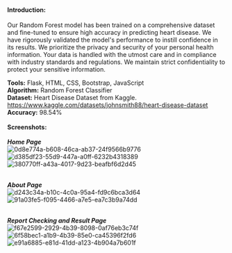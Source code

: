 <b><h4>Introduction:</h4></b> Our Random Forest model has been trained on a comprehensive dataset and fine-tuned to ensure high accuracy in predicting heart disease. We have rigorously validated the model's performance to instill confidence in its results. We prioritize the privacy and security of your personal health information. Your data is handled with the utmost care and in compliance with industry standards and regulations. We maintain strict confidentiality to protect your sensitive information.

<b>Tools:</b> Flask, HTML, CSS, Bootstrap, JavaScript <br>
<b>Algorithm:</b> Random Forest Classifier <br>
<b>Dataset:</b> Heart Disease Dataset from Kaggle. https://www.kaggle.com/datasets/johnsmith88/heart-disease-dataset <br>
<b>Accuracy:</b> 98.54% <br> <br>
<b>Screenshots:</b> <br>
<br><b><i> Home Page </i></b> <br>
![0d8e774a-b608-46ca-ab37-24f9566b9776](https://github.com/EsmayHridoy/3_2_Project_Heart_Disease/assets/99868918/dcdf6868-4738-4faf-ba1d-8a890d2109da)
![d385df23-55d9-447a-a0ff-6232b4318389](https://github.com/EsmayHridoy/3_2_Project_Heart_Disease/assets/99868918/e774485c-eaab-4a64-b676-41311706425e)
![380770ff-a43a-4017-9d23-beafbf6d2d45](https://github.com/EsmayHridoy/3_2_Project_Heart_Disease/assets/99868918/68dfca32-c6d7-48c7-8f7f-659f1ee8c083)


<br><i> <b>About Page</b> </i> <br>
![d243c34a-b10c-4c0a-95a4-fd9c6bca3d64](https://github.com/EsmayHridoy/3_2_Project_Heart_Disease/assets/99868918/240ce2b3-5d57-4046-b718-e9b2f9bf750d)
![91a03fe5-f095-4466-a7e5-ea7c3b9a74dd](https://github.com/EsmayHridoy/3_2_Project_Heart_Disease/assets/99868918/2278fa30-b5f9-4309-b1ac-1c54ab0c1f2b)


<br><b><i> Report Checking and Result Page </i> </b><br>
![f67e2599-2929-4b39-8098-0af76eb3c74f](https://github.com/EsmayHridoy/3_2_Project_Heart_Disease/assets/99868918/d038ace7-d654-4c6a-85c7-cecc734cc8c8)
![6f58bec1-a1b9-4b39-85e0-ca45396f2fd6](https://github.com/EsmayHridoy/3_2_Project_Heart_Disease/assets/99868918/199fa045-afd6-46ed-a15a-31efc3f70b3f)
![e91a6885-e81d-41dd-a123-4b904a7b601f](https://github.com/EsmayHridoy/3_2_Project_Heart_Disease/assets/99868918/d604b423-54ea-40ed-8a57-4f6d6927ee7a)

